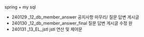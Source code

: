 spring + my sql

- 240129
  _12_db_member_answer
  공지사항 마무리/
  질문 답변 게시글
- 240130
  _12_db_member_answer_final
  질문 답변 게시글 수정 완
- 240131
  _13_EL_jstl
  jstl 연산 및 제어문
